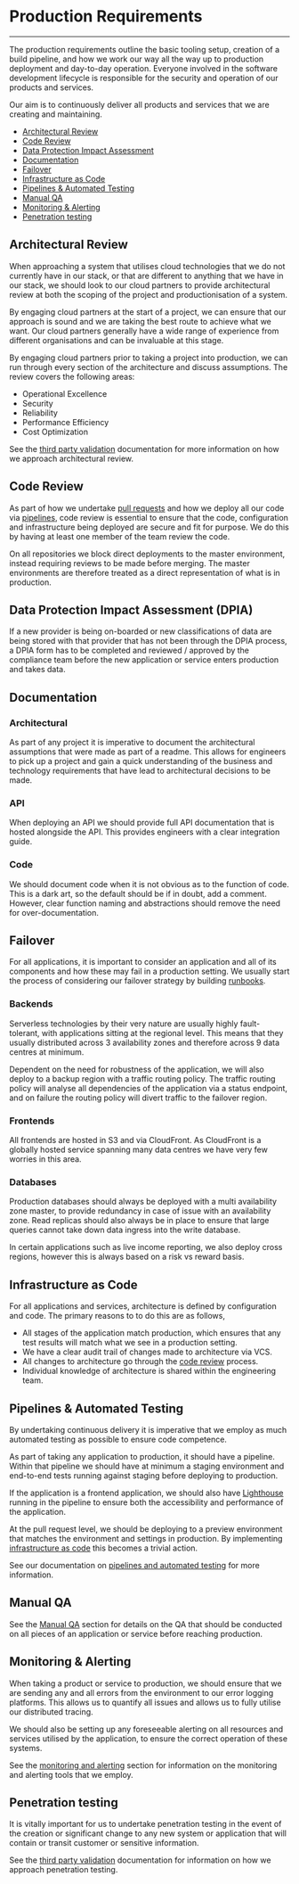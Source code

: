 # Production Requirements
***

The production requirements outline the basic tooling setup, creation of a build pipeline, and how we work our way all
the way up to production deployment and day-to-day operation. Everyone involved in the software development lifecycle is 
responsible for the security and operation of our products and services.

Our aim is to continuously deliver all products and services that we are creating and maintaining.

* [Architectural Review](#architectural-review)
* [Code Review](#code-review)
* [Data Protection Impact Assessment](#data-protection-impact-assessment)
* [Documentation](#documentation)
* [Failover](#failover)
* [Infrastructure as Code](#infrastructure-as-code)
* [Pipelines & Automated Testing](#pipelines--automated-testing)
* [Manual QA](#manual-qa)
* [Monitoring & Alerting](#monitoring--alerting)
* [Penetration testing](#penetration-testing)

## Architectural Review

When approaching a system that utilises cloud technologies that we do not currently have in our stack, or that are
different to anything that we have in our stack, we should look to our cloud partners to provide architectural review at
both the scoping of the project and productionisation of a system. 

By engaging cloud partners at the start of a project,
we can ensure that our approach is sound and we are taking the best route to achieve what we want. Our cloud partners
generally have a wide range of experience from different organisations and can be invaluable at this stage. 

By engaging cloud partners prior to taking a project into production, we can run through every section of the 
architecture and discuss assumptions. The review covers the following areas:

- Operational Excellence
- Security
- Reliability
- Performance Efficiency
- Cost Optimization

See the [third party validation](third-party-validation.md) documentation for more information on how we approach 
architectural review.

## Code Review

As part of how we undertake [pull requests](code-review.md) and how we deploy all our code via 
[pipelines](pipelines.md), code review is essential to ensure that the code, configuration and infrastructure being
deployed are secure and fit for purpose. We do this by having at least one member of the team review the code.

On all repositories we block direct deployments to the master environment,
instead requiring reviews to be made before merging. The
master environments are therefore treated as a direct representation of what is in production.

## Data Protection Impact Assessment (DPIA)

If a new provider is being on-boarded or new classifications of data are being stored with that provider that has not
been through the DPIA process, a DPIA form has to be completed and reviewed / approved by the compliance team before the
new application or service enters production and takes data.

## Documentation

### Architectural

As part of any project it is imperative to document the architectural assumptions that were made as part of a readme.
This allows for engineers to pick up a project and gain a quick understanding of the business and technology requirements
that have lead to architectural decisions to be made.

### API

When deploying an API we should provide full API documentation that is hosted alongside the API. This provides engineers
with a clear integration guide.

### Code

We should document code when it is not obvious as to the function of code. This is a dark art, so the default should be
if in doubt, add a comment. However, clear function naming and abstractions should remove the need for over-documentation.

## Failover

For all applications, it is important to consider an application and all of its components and how these may fail in
a production setting. We usually start the process of considering our failover strategy by building [runbooks](runbooks.md).

### Backends

Serverless technologies by their very nature are usually highly fault-tolerant, with applications 
sitting at the regional level. This means that they usually distributed across 3 availability zones and therefore
across 9 data centres at minimum.

Dependent on the need for robustness of the application, we will also deploy to a backup region with a traffic routing 
policy. The traffic routing policy will analyse all dependencies of the application via a status endpoint, and on failure
the routing policy will divert traffic to the failover region.

### Frontends

All frontends are hosted in S3 and via CloudFront. As CloudFront is a globally hosted service spanning many data centres
we have very few worries in this area.

### Databases

Production databases should always be deployed with a multi availability zone master, to provide redundancy in case
of issue with an availability zone. Read replicas should also always be in place to ensure that large queries cannot
take down data ingress into the write database.

In certain applications such as live income reporting, we also deploy cross regions, however this is always based on a
risk vs reward basis.

## Infrastructure as Code

For all applications and services, architecture is defined by configuration and code. The primary reasons to
to do this are as follows,

- All stages of the application match production, which ensures that any test
  results will match what we see in a production setting.
- We have a clear audit trail of changes made to architecture via VCS.
- All changes to architecture go through the [code review](code-review.md) process.
- Individual knowledge of architecture is shared within the engineering team.

## Pipelines & Automated Testing

By undertaking continuous delivery it is imperative that we employ as much automated testing as possible to ensure code 
competence.

As part of taking any application to production, it should have a pipeline. Within that pipeline we should have at 
minimum a staging environment and end-to-end tests running against staging before deploying to production.

If the application is a frontend application, we should also have
[Lighthouse](https://developers.google.com/web/tools/lighthouse/) running in the pipeline to ensure both
the accessibility and performance of the application.

At the pull request level, we should be deploying to a preview environment that matches the environment and
settings in production. By implementing [infrastructure as code](#infrastructure-as-code) this becomes a trivial
action.

See our documentation on [pipelines and automated testing](pipelines.md) for more information.

## Manual QA

See the [Manual QA](../qa/manualQA.md) section for details on the QA that should be conducted on all pieces of an
application or service before reaching production.

## Monitoring & Alerting

When taking a product or service to production, we should ensure that we are sending any and all errors from the 
environment to our error logging platforms. This allows us to quantify all issues and allows us to fully utilise
our distributed tracing.

We should also be setting up any foreseeable alerting on all resources and services utilised by the application, to 
ensure the correct operation of these systems. 

See the [monitoring and alerting](monitoring.md) section for information on the monitoring and alerting tools that we employ.

## Penetration testing

It is vitally important for us to undertake penetration testing in the event of the creation or significant change to any 
new system or application that will contain or transit customer or sensitive information.

See the [third party validation](third-party-validation.md) documentation for information on how we approach 
penetration testing.
